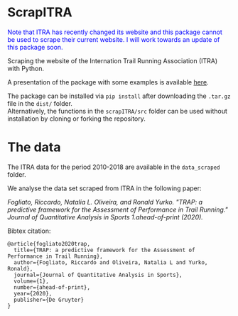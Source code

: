 # ScrapITRA

<span style="color:blue">Note that ITRA has recently changed its website and this package cannot be used to scrape their current website. I will work towards an update of this package soon.</span>

Scraping the website of the Internation Trail Running Association (ITRA) with Python.

A presentation of the package with some examples is available <a href=https://github.com/ricfog/ScrapITRA/blob/master/Presentation.pdf>here</a>.

The package can be installed via <code>pip install</code> after downloading the <code>.tar.gz</code> file in the <code>dist/</code> folder. <br/>
  Alternatively, the functions in the <code>scrapITRA/src</code> folder can be used without installation by cloning or forking the repository.
  
# The data
 
 The ITRA data for the period 2010-2018 are available in the ```data_scraped``` folder.
 
 We analyse the data set scraped from ITRA in the following paper:
 
*Fogliato, Riccardo, Natalia L. Oliveira, and Ronald Yurko. "TRAP: a predictive framework for the Assessment of Performance in Trail Running." Journal of Quantitative Analysis in Sports 1.ahead-of-print (2020).* 

Bibtex citation:

```
@article{fogliato2020trap,
  title={TRAP: a predictive framework for the Assessment of Performance in Trail Running},
  author={Fogliato, Riccardo and Oliveira, Natalia L and Yurko, Ronald},
  journal={Journal of Quantitative Analysis in Sports},
  volume={1},
  number={ahead-of-print},
  year={2020},
  publisher={De Gruyter}
}
```
 
 
 
